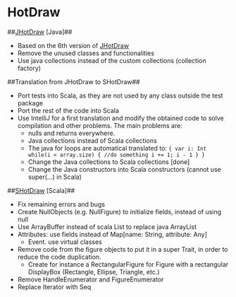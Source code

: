 HotDraw
=======


##[JHotDraw](https://github.com/gulrich/HotDraw/tree/master/JHotDraw%20[Java]) [Java]##
* Based on the 6th version of [JHotDraw](http://www.jhotdraw.org/)
* Remove the unused classes and functionalities
* Use java collections instead of the custom collections (collection factory)

##Translation from JHotDraw to SHotDraw##
* Port tests into Scala, as they are not used by any class outside the test package
* Port the rest of the code into Scala
* Use IntelliJ for a first translation and modify the obtained code to solve compilation and other problems. The main problems are:
  * nulls and returns everywhere.
  * Java collections instead of Scala collections
  * The java for loops are automatical translated to:
  ` {
    var i: Int
    while(i < array.size) {
      //do something
      i += 1; i - 1
    }
    }
   `
  * Change the Java collections to Scala collections [done]
  * Change the Java constructors into Scala constructors (cannot use super(...) in Scala)

##[SHotDraw](https://github.com/gulrich/HotDraw/tree/master/SHotDraw%20[Scala]) [Scala]##
* Fix remaining errors and bugs
* Create NullObjects (e.g. NullFigure) to initialize fields, instead of using null
* Use ArrayBuffer instead of scala List to replace java ArrayList
* Attributes: use fields instead of Map[name: String, attribute: Any]
  * Event. use virtual classes
* Remove code from the figure objects to put it in a super Trait, in order to reduce the code duplication.
  * Create for instance a RectangularFigure for Figure with a rectangular DisplayBox (Rectangle, Ellipse, Triangle, etc.)
* Remove HandleEnumerator and FigureEnumerator
* Replace Iterator with Seq
